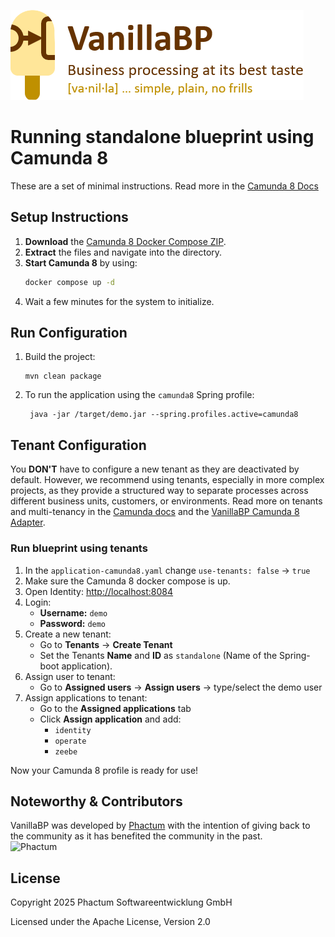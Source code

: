 ![VanillaBP](readme/vanillabp-headline.png)

# Running standalone blueprint using Camunda 8

These are a set of minimal instructions. Read more in the  [Camunda 8 Docs](https://docs.camunda.io/)

## Setup Instructions

1. **Download** the [Camunda 8 Docker Compose ZIP](https://docs.camunda.io/docs/self-managed/setup/deploy/local/docker-compose/).
2. **Extract** the files and navigate into the directory.
3. **Start Camunda 8** by using:
   ```bash
   docker compose up -d
   ```
4. Wait a few minutes for the system to initialize.

## Run Configuration
1. Build the project:
    ```shell
    mvn clean package
    ```
2. To run the application using the `camunda8` Spring profile:
   ```shell
    java -jar /target/demo.jar --spring.profiles.active=camunda8
    ```

## Tenant Configuration

You **DON'T** have to configure a new tenant as they are deactivated by default.
However, we recommend using tenants, especially in more complex projects, as they provide a structured way to separate processes across different business units, customers, or environments.
Read more on tenants and multi-tenancy in the [Camunda docs](https://docs.camunda.org/manual/latest/user-guide/process-engine/multi-tenancy/) and the [VanillaBP Camunda 8 Adapter](https://github.com/camunda-community-hub/vanillabp-camunda8-adapter/blob/main/spring-boot/README.md#using-camunda-multi-tenancy).

### Run blueprint using tenants

1. In the `application-camunda8.yaml` change `use-tenants: false` -> `true`
2. Make sure the Camunda 8 docker compose is up.
3. Open Identity: [http://localhost:8084](http://localhost:8084)
4. Login:
    - **Username:** `demo`
    - **Password:** `demo`
5. Create a new tenant:
    - Go to **Tenants** → **Create Tenant**
    - Set the Tenants **Name** and **ID** as `standalone` (Name of the Spring-boot application).
6. Assign user to tenant:
    - Go to **Assigned users** → **Assign users** → type/select the demo user
7. Assign applications to tenant:
    - Go to the **Assigned applications** tab
    - Click **Assign application** and add:
        - `identity`
        - `operate`
        - `zeebe`


Now your Camunda 8 profile is ready for use!

## Noteworthy & Contributors

VanillaBP was developed by [Phactum](https://www.phactum.at) with the intention of giving back to the community as it has benefited the community in the past.\
![Phactum](readme/phactum.png)

## License

Copyright 2025 Phactum Softwareentwicklung GmbH

Licensed under the Apache License, Version 2.0
